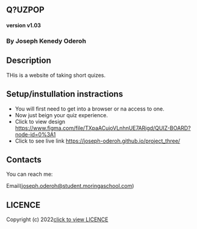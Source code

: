 ## Q?UZPOP

#### version v1.03

### By Joseph Kenedy Oderoh

## Description 
THis is a website of taking short quizes.

## Setup/instullation instractions

* You will first need to get into a browser or na access to one.
* Now just beign your quiz experience.
* Click to view design https://www.figma.com/file/TXpaACujoVLnhnUE7ARigd/QUIZ-BOARD?node-id=0%3A1
* Click to see live link https://joseph-oderoh.github.io/project_three/

## Contacts
You can reach me:

Email(joseph.oderoh@student.moringaschool.com) 


## LICENCE  
Copyright (c) 2022[click to view LICENCE](LICENCE)
